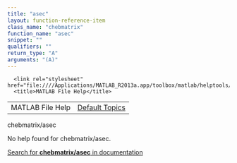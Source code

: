 ```yaml
---
title: "asec"
layout: function-reference-item
class_name: "chebmatrix"
function_name: "asec"
snippet: ""
qualifiers: ""
return_type: "A"
arguments: "(A)"
---
```


<html>
   <head>
      <meta http-equiv="Content-Type" content="text/html; charset=utf-8">
   
      <link rel="stylesheet" href="file:////Applications/MATLAB_R2013a.app/toolbox/matlab/helptools/private/helpwin.css">
      <title>MATLAB File Help</title>
   </head>
   <body>
      <!--Single-page help-->
      <table border="0" cellspacing="0" width="100%">
         <tr class="subheader">
            <td class="headertitle">MATLAB File Help</td>
            <td class="subheader-right"><a href="matlab:helpwin">Default Topics</a></td>
         </tr>
      </table>
      <div class="title">chebmatrix/asec</div>
      <!--No help found-->
      <p>No help found for <span class="helptopic">chebmatrix/asec</span>.
      </p>
      <p><a href="matlab:docsearch('chebmatrix/asec')">
            Search for <b>chebmatrix/asec</b> in documentation
            </a></p>
   </body>
</html>
